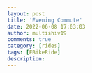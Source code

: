 ```yaml
---
layout: post
title: 'Evening Commute'
date: 2022-06-08 17:03:03
author: multishiv19
comments: true
category: [rides]
tags: [EBikeRide]
description: 
---
```


<div width='100%' class='strava-embed-placeholder' data-embed-type='activity' data-embed-id='7273448244'></div>
<script src='https://strava-embeds.com/embed.js'></script>
